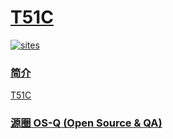 ﻿# [T51C](https://github.com/OS-Q/T51C)

[![sites](http://182.61.61.133/link/resources/OSQ.png)](http://www.OS-Q.com)

### [简介](https://github.com/OS-Q/T51C/wiki)

[T51C](https://github.com/OS-Q/T51C)

### [源圈 OS-Q (Open Source & QA) ](http://www.OS-Q.com)
